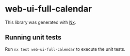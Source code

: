 # web-ui-full-calendar

This library was generated with [Nx](https://nx.dev).

## Running unit tests

Run `nx test web-ui-full-calendar` to execute the unit tests.
